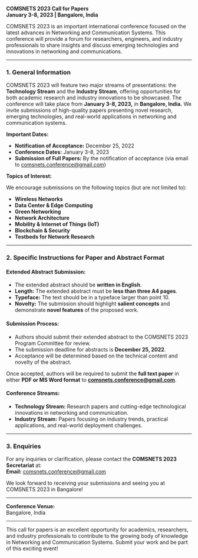 **COMSNETS 2023 Call for Papers**  
**January 3-8, 2023 | Bangalore, India**

COMSNETS 2023 is an important international conference focused on the latest advances in Networking and Communication Systems. This conference will provide a forum for researchers, engineers, and industry professionals to share insights and discuss emerging technologies and innovations in networking and communications.

---

### **1. General Information**

COMSNETS 2023 will feature two major streams of presentations: the **Technology Stream** and the **Industry Stream**, offering opportunities for both academic research and industry innovations to be showcased. The conference will take place from **January 3-8, 2023,** in **Bangalore, India.** We invite submissions of high-quality papers presenting novel research, emerging technologies, and real-world applications in networking and communication systems.

**Important Dates:**

- **Notification of Acceptance:** December 25, 2022
- **Conference Dates:** January 3-8, 2023
- **Submission of Full Papers:** By the notification of acceptance (via email to comsnets.conference@gmail.com)

**Topics of Interest:**

We encourage submissions on the following topics (but are not limited to):

- **Wireless Networks**
- **Data Center & Edge Computing**
- **Green Networking**
- **Network Architecture**
- **Mobility & Internet of Things (IoT)**
- **Blockchain & Security**
- **Testbeds for Network Research**

---

### **2. Specific Instructions for Paper and Abstract Format**

#### **Extended Abstract Submission:**

- The extended abstract should be **written in English**.
- **Length:** The extended abstract must be **less than three A4 pages**.
- **Typeface:** The text should be in a typeface larger than point 10.
- **Novelty:** The submission should highlight **salient concepts** and demonstrate **novel features** of the proposed work.

#### **Submission Process:**

- Authors should submit their extended abstract to the COMSNETS 2023 Program Committee for review.
- The submission deadline for abstracts is **December 25, 2022**.
- Acceptance will be determined based on the technical content and novelty of the abstract.

Once accepted, authors will be required to submit the **full text paper** in either **PDF or MS Word format** to **comsnets.conference@gmail.com**. 

#### **Conference Streams:**
- **Technology Stream:** Research papers and cutting-edge technological innovations in networking and communication.
- **Industry Stream:** Papers focusing on industry trends, practical applications, and real-world deployment challenges.

---

### **3. Enquiries**

For any inquiries or clarification, please contact the **COMSNETS 2023 Secretariat** at:  
**Email:** comsnets.conference@gmail.com

We look forward to receiving your submissions and seeing you at COMSNETS 2023 in Bangalore!

---

**Conference Venue:**  
Bangalore, India  

---

This call for papers is an excellent opportunity for academics, researchers, and industry professionals to contribute to the growing body of knowledge in Networking and Communication Systems. Submit your work and be part of this exciting event!